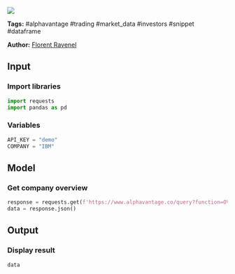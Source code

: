<a href="https://app.naas.ai/user-redirect/naas/downloader?url=https://raw.githubusercontent.com/jupyter-naas/awesome-notebooks/master/AlphaVantage/AlphaVantage_Get_company_overview.ipynb" target="_parent"><img src="https://naasai-public.s3.eu-west-3.amazonaws.com/open_in_naas.svg"/></a>

**Tags:** #alphavantage #trading #market_data #investors #snippet #dataframe

**Author:** [Florent Ravenel](https://www.linkedin.com/in/ACoAABCNSioBW3YZHc2lBHVG0E_TXYWitQkmwog/)

## Input

### Import libraries


```python
import requests
import pandas as pd
```

### Variables


```python
API_KEY = "demo"
COMPANY = "IBM"
```

## Model

### Get company overview


```python
response = requests.get(f'https://www.alphavantage.co/query?function=OVERVIEW&symbol={COMPANY}&apikey={API_KEY}')
data = response.json()
```

## Output

### Display result


```python
data
```
